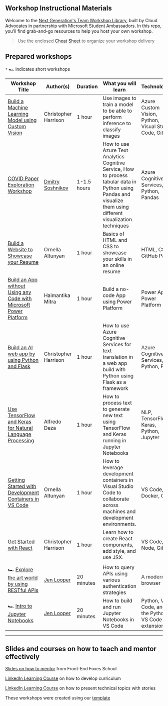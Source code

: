 ## Workshop Instructional Materials

Welcome to the [Next Generation's Team Workshop Library](presentation.pptx), built by Cloud Advocates in partnership with Microsoft Student Ambassadors. In this repo, you'll find grab-and-go resources to help you host your own workshop.

> Use the enclosed [Cheat Sheet](./cheat-sheet.md) to organize your workshop delivery

## Prepared workshops

`*` 🏎 indicates short workshops

| Workshop Title  | Author(s)  | Duration   | What you will learn | Technologies | 
| ------------------------------- | ----------- |  -------------------------------------- | - | - |
[Build a Machine Learning Model using Custom Vision](./custom-vision-workshop/README.md)|Christopher Harrison | 1 hour |  Use images to train a model to be able to perform inference to classify images | Azure Custom Vision, Python, Visual Studio Code, Git | 
[COVID Paper Exploration Workshop](./covid-paper-exploration-workshop/README.md) | [Dmitry Soshnikov](http://soshnikov.com) | 1-1.5 hours | How to use Azure Text Analytics Cognitive Service, How to process tabular data in Python using Pandas and visualize them using different visualization techniques | Azure Cognitive Services, Python, Pandas |
[Build a Website to Showcase your Resume](./resume-website-workshop/README.md) | Ornella Altunyan | 1 hour  | Basics of HTML and CSS to showcase your skills in an online resume | HTML, CSS, GitHub Pages |
[Build an App without Using any Code with Microsoft Power Platform](./build-canvas-apps/README.md) | Haimantika Mitra | 1 hour  | Build a no-code App using Power Platform | Power Apps, Power Platform |
[Build an AI web app by using Python and Flask](./flask-text-translator/README.md) | Christopher Harrison | 1 hour  | How to use Azure Cognitive Services for text translation in a web app build with Python using Flask as a framework | Azure Cognitive Services, Python, Flask | 
[Use TensorFlow and Keras for Natural Language Processing](./nlp-tensorflow/README.md) | Alfredo Deza | 1 hour  | How to process text to generate new text using TensorFlow and Keras running in Jupyter Notebooks | NLP, TensorFlow, Keras, Python, Jupyter |
[Getting Started with Development Containers in VS Code](./dev-containers-vscode/README.md) | Ornella Altunyan | 1 hour  | How to leverage development containers in Visual Studio Code to collaborate across machines and development environments.  | VS Code, Docker, Git |
[Get Started with React](./react-get-started/README.md) | Christopher Harrison | 1 hour  | Learn how to create React components, add style, and use JSX.  | VS Code, Node, Git |
| |
🏎 [Explore the art world by using RESTful APIs](./rest-apis/README.md) | [Jen Looper](https://jenlooper.com) | 20 minutes  | How to query APIs using various authentication strategies | A modern browser |
🏎 [Intro to Jupyter Notebooks](./intro-notebooks/README.md) | [Jen Looper](https://jenlooper.com) | 20 minutes  | How to build and run Jupyter Notebooks in VS Code | Python, VS Code, and the Python VS Code extension |
---

## Slides and courses on how to teach and mentor effectively

[Slides on how to mentor](https://github.com/FrontEndFoxes/art/blob/main/frontend-foxes-mentor-training.pdf) from Front-End Foxes School

[LinkedIn Learning Course](https://www.linkedin.com/learning/teaching-techniques-developing-curriculum/welcome?autoAdvance=true&autoSkip=false&autoplay=true&resume=true&u=3322) on how to develop curriculum

[LinkedIn Learning Course](https://www.linkedin.com/learning/presenting-technical-information-with-stories/storytelling-for-technical-presentations?autoAdvance=true&autoSkip=false&autoplay=true&resume=true&u=3322) on how to present technical topics with stories

These workshops were created using our [template](https://github.com/microsoft/workshop-template)
